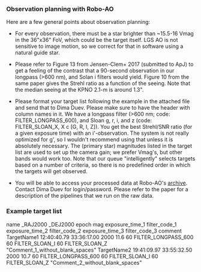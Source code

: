 ### Observation planning with Robo-AO

Here are a few general points about observation planning:

- For every observation, there must be a star brighter than ~15.5-16 Vmag in 
the 36"x36" FoV, which could be the target itself. LGS AO is not sensitive to 
image motion, so we correct for that in software using a natural guide star.

- Please refer to Figure 13 from Jensen-Clem+ 2017 (submitted to ApJ) 
to get a feeling of the contrast that a 90-second observation in our longpass 
(>600 nm), and Solan i filters would yield. Figure 10 from the same paper gives 
the Strehl ratio as a function of the seeing. Note that the median seeing at the 
KPNO 2.1-m is around 1.3". 

- Please format your target list following the example in the attached file and send 
that to Dima Duev. Please make sure to have the header with column names in it.
We have a longpass filter (>600 nm; code: FILTER_LONGPASS_600), 
and Sloan g, r, i, and z (code: FILTER_SLOAN_X, X c [G, R, I, Z]). You get the 
best Strehl/SNR ratio (for a given exposure time) with an i'-observation. 
The system is not really optimized for g', so I wouldn't recommend using that 
unless it is absolutely necessary. The (primary star) magnitudes listed in the 
target list are used to set up the camera gain; we prefer Vmag's, but other bands 
would work too.
Note that our queue "intelligently" selects targets based on a number of criteria, 
so there is no predefined order in which the targets will get observed.

- You will be able to access your processed data at Robo-AO's 
[archive](roboao.caltech.edu/archive). 
Contact Dima Duev for login/password. Please refer to the paper for a description 
of the pipelines that we run on the raw data.


### Example target list
name _RAJ2000 _DEJ2000 epoch mag exposure_time_1 filter_code_1 exposure_time_2 filter_code_2 exposure_time_3 filter_code_3 comment 
TargetName1 12:40:40.79 33:36:17.00 2000 11.6 60 FILTER_LONGPASS_600 60 FILTER_SLOAN_I 60 FILTER_SLOAN_Z "Comment_1_without_blank_spaces"
TargetName2 19:41:09.97 33:55:32.50 2000 10.7 60 FILTER_LONGPASS_600 60 FILTER_SLOAN_I 60 FILTER_SLOAN_Z "Comment_2_without_blank_spaces"
